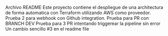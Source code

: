 Archivo README
Este proyecto contiene el despliegue de una architectura de forma automatica con Terraform utilizando AWS como proveedor.
Prueba 2 para webhook con Github integration.
Prueba para PR con BRANCH DEV
Prueba para 3 PR intentando triggerear la pipeline sin error
Un cambio sencillo #3 en el readme file